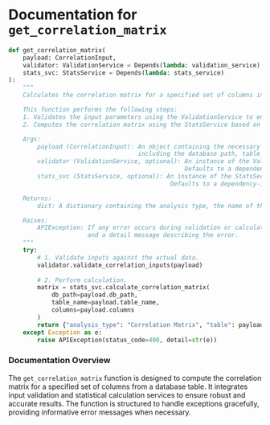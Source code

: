 # Documentation for `get_correlation_matrix`

```python
def get_correlation_matrix(
    payload: CorrelationInput, 
    validator: ValidationService = Depends(lambda: validation_service),
    stats_svc: StatsService = Depends(lambda: stats_service)
):
    """
    Calculates the correlation matrix for a specified set of columns in a database table.

    This function performs the following steps:
    1. Validates the input parameters using the ValidationService to ensure they meet the necessary criteria.
    2. Computes the correlation matrix using the StatsService based on the validated inputs.

    Args:
        payload (CorrelationInput): An object containing the necessary parameters for the correlation matrix calculation, 
                                    including the database path, table name, and the list of columns to analyze.
        validator (ValidationService, optional): An instance of the ValidationService used for input validation. 
                                                 Defaults to a dependency-injected instance.
        stats_svc (StatsService, optional): An instance of the StatsService used for statistical calculations. 
                                             Defaults to a dependency-injected instance.

    Returns:
        dict: A dictionary containing the analysis type, the name of the table, and the computed correlation matrix.

    Raises:
        APIException: If any error occurs during validation or calculation, an APIException is raised with a status code of 400 
                      and a detail message describing the error.
    """
    try:
        # 1. Validate inputs against the actual data.
        validator.validate_correlation_inputs(payload)
        
        # 2. Perform calculation.
        matrix = stats_svc.calculate_correlation_matrix(
            db_path=payload.db_path, 
            table_name=payload.table_name, 
            columns=payload.columns
        )
        return {"analysis_type": "Correlation Matrix", "table": payload.table_name, "correlation_matrix": matrix}
    except Exception as e:
        raise APIException(status_code=400, detail=str(e))
``` 

### Documentation Overview

The `get_correlation_matrix` function is designed to compute the correlation matrix for a specified set of columns from a database table. It integrates input validation and statistical calculation services to ensure robust and accurate results. The function is structured to handle exceptions gracefully, providing informative error messages when necessary.